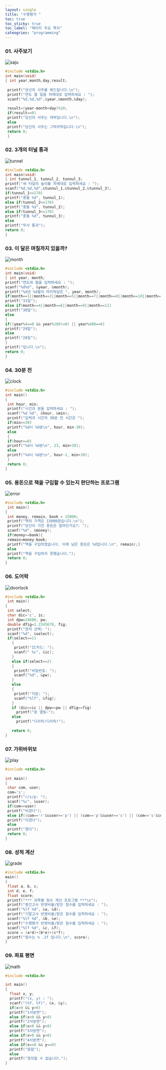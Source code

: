 ```yaml
---
layout: single
title: "수행평가 "
toc: true
toc_sticky: true
toc_label: "페이지 주요 목차"
cateogries: "programming"
---
```


### 01. 사주보기
![saju](/assets/images/saju.jpg)
~~~c
#include <stdio.h> 
int main(void) 
{ int year,month,day,result; 
  
 printf("당신의 사주를 봐드립니다.\n"); 
 printf("연도 월 일을 차례대로 입력하세요 : "); 
 scanf("%d,%d,%d",&year,&month,&day); 
  
 result=(year-month+day)%10; 
 if(result==0) 
 printf("당신의 사주는 대박입니다.\n");
 else 
 printf("당신의 사주는 그럭저럭입니다.\n"); 
 return 0; 
 }
 ~~~ 
 
 
### 02. 3개의 터널 통과
![tunnel](/assets/images/tunnel.jpg)
~~~c
#include <stdio.h>
int main(void)
{ int tunnul_1, tunnul_2, tunnul_3;
printf("세 터널의 높이를 차례대로 입력하세요 : ");
scanf("%d,%d,%d",&tunnul_1,&tunnul_2,&tunnul_3);
if(tunnul_1<=170)
printf("충돌 %d", tunnul_1);
else if(tunnul_2<=170)
printf("충돌 %d", tunnul_2);
else if(tunnul_3<=170)
printf("충돌 %d", tunnul_3);
else
printf("무사 통과");
return 0;
}
~~~

### 03. 이 달은 며칠까지 있을까?
![month](/assets/images/month.jpg)
~~~c
#include <stdio.h>
int main(void)
{ int year, month;
printf("연도와 월을 입력하세요 : ");
scanf("%d%d", &year, &month);
printf("%d년 %d월의 마지막날은 ", year, month);
if(month==1||month==3||month==5||month==7||month==8||month==10||month==12)
printf("31일");
else if(month==4||month==6||month==9||month==11)
printf("30일");
else
{
if((year%4==0 && year%100!=0) || year%400==0)
printf("29일");
else
printf("28일");
}
printf("입니다.\n");
return 0;
}
~~~

### 04. 30분 전 
![clock](/assets/images/clock.PNG)
~~~c
#include <stdio.h>
int main()
{
 int hour, min;
 printf("시간과 분을 입력하세요 : ");
 scanf("%d %d", &hour, &min);
 printf("입력과 시간의 30분 전 시간은 ");
 if(min>=30)
 printf("%d시 %d분\n", hour, min-30);
 else
 {
 if(hour==0)
 printf("%d시 %d분\n", 23, min+30);
 else
 printf("%d시 %d분\n", hour-1, min+30);
 }
 return 0;
}
~~~

### 05. 용돈으로 책을 구입할 수 있는지 판단하는 프로그램
![error](/assets/images/error.PNG)
~~~c
#include <stdio.h>
 int main()
{
 int money, remain, book = 15000;
 printf("책의 가격은 15000원입니다.\n");
 printf("당신이 가진 용돈은 얼마인가요?: ");
 scanf("%d", &money);
 if(money>=book){
 remain=money-book;
 printf("책을 구입하였습니다. 이제 남은 용돈은 %d입니다.\n", remain);}
 else
 printf("책을 구입하지 못했습니다.");
 return 0;
}
~~~

### 06. 도어락
![doorlock](/assets/images/doorlock.PNG)
~~~c
#include <stdio.h>
 int main()
{
 int select;
 char dic='c', ic;
 int dpw=24680, pw;
 double dfig=1.2345678, fig;
 printf("장치 선택: ");
 scanf("%d", &select);
 if(select==1)
   {
    printf("IC카드: ");
    scanf(" %c", &ic);
   }
   else if(select==2)
   {
    printf("비밀번호: ");
    scanf("%d", &pw);
   }
   else
   {
    printf("지문: ");
    scanf("%lf", &fig);
   }
   if (dic==ic || dpw==pw || dfig==fig)
     printf("문 열림~");
   else
     printf("디리릭!디리릭!");
  
   return 0;
}
~~~

### 07. 가위바위보
![play](/assets/images/play.PNG)
~~~c
#include <stdio.h>
 
int main()
{
 char com, user;
 com='s';
 printf("r/s/p: ");
 scanf("%c", &user);
 if(com==user)
 printf("비겼다");
 else if((com=='r'&&user=='p') || (com=='p'&&user=='s') || (com=='s'&&user=='r'))
 printf("이겼다");
 else
 printf("졌다");
 return 0;
}
~~~

### 08. 성적 계산
![grade](/assets/images/grade.PNG)
~~~c
#include <stdio.h>
main()
{
 float a, b, c;
 int d, e, f;
 float score;
 printf("*** 과목별 점수 계산 프로그램 ***\n");
 printf("중간고사 반영비율/받은 점수를 입력하세요 : ");
 scanf("%lf %d", &a, &d);
 printf("기말고사 반영비율/받은 점수를 입력하세요 : ");
 scanf("%lf %d", &b, &e);
 printf("수행평가 반영비율/받은 점수를 입력하세요 : ");
 scanf("%lf %d", &c, &f);
 score = (a*d)+(b*e)+(c*f);
 printf("점수는 % .1f 입니다.\n", score);
}
~~~

### 09. 좌표 평면
![math](/assets/images/math.jpg)
~~~c
#include <stdio.h>

int main() 
{
  float x, y;
  printf("(x, y) : ");
  scanf("(%f, %f)", &x, &y);
  if(x>0 && y>0)
  printf("1사분면");
  else if(x<0 && y>0)
  printf("2사분면");
  else if(x<0 && y<0)
  printf("3사분면");
  else if(x>0 && y<0)
  printf("4사분면");
  else if(x==0 && y==0)
  printf("원점");
  else
  printf("정의할 수 없습니다.");
}
~~~
